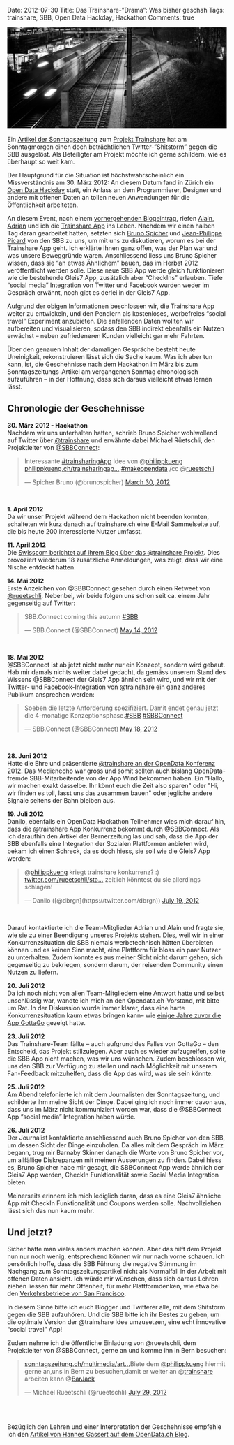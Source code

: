 Date: 2012-07-30
Title: Das Trainshare-”Drama”: Was bisher geschah
Tags: trainshare, SBB, Open Data Hackday, Hackathon
Comments: true

![Train in Pfäffikon](/assets/images/DSC_4670.jpg)

Ein [Artikel der Sonntagszeitung](http://www.sonntagszeitung.ch/multimedia/artikel-detailseite/?newsid=225293) zum [Projekt Trainshare](https://trainshare.ch) hat am Sonntagmorgen einen doch beträchtlichen Twitter-”Shitstorm” gegen die SBB ausgelöst. Als Beteiligter am Projekt möchte ich gerne schildern, wie es überhaupt so weit kam.

Der Hauptgrund für die Situation ist höchstwahrscheinlich ein Missverständnis am 30. März 2012: An diesem Datum fand in Zürich ein [Open Data Hackday](http://opendata.ch/projects/make-opendata-ch-mobiliat/) statt, ein Anlass an dem Programmierer, Designer und andere mit offenen Daten an tollen neuen Anwendungen für die Öffentlichkeit arbeiteten.

An diesem Event, nach einem [vorhergehenden Blogeintrag](https://philippkueng.ch/trainsharingapp.html), riefen [Alain](https://twitter.com/visualcontext), [Adrian](https://twitter.com/AdrianKuendig) und ich die [Trainshare App](https://trainshare.ch) ins Leben. Nachdem wir einen halben Tag daran gearbeitet hatten, setzten sich [Bruno Spicher](https://www.xing.com/profile/Bruno_Spicher) und [Jean-Philippe Picard](https://www.xing.com/profile/JeanPhilippe_Picard) von den SBB zu uns, um mit uns zu diskutieren, worum es bei der Trainshare App geht. Ich erklärte ihnen ganz offen, was der Plan war und was unsere Beweggründe waren. Anschliessend liess uns Bruno Spicher wissen, dass sie “an etwas Ähnlichem” bauen, das im Herbst 2012 veröffentlicht werden solle. Diese neue SBB App werde gleich funktionieren wie die bestehende Gleis7 App, zusätzlich aber “CheckIns” erlauben. Tiefe “social media” Integration von Twitter und Facebook wurden weder im Gespräch erwähnt, noch gibt es derlei in der Gleis7 App.

Aufgrund der obigen Informationen beschlossen wir, die Trainshare App weiter zu entwickeln, und den Pendlern als kostenloses, werbefreies “social travel” Experiment anzubieten. Die anfallenden Daten wollten wir aufbereiten und visualisieren, sodass den SBB indirekt ebenfalls ein Nutzen erwächst – neben zufriedeneren Kunden vielleicht gar mehr Fahrten.

Über den genauen Inhalt der damaligen Gespräche besteht heute Uneinigkeit, rekonstruieren lässt sich die Sache kaum. Was ich aber tun kann, ist, die Geschehnisse nach dem Hackathon im März bis zum Sonntagszeitungs-Artikel am vergangenen Sonntag chronologisch aufzuführen – in der Hoffnung, dass sich daraus vielleicht etwas lernen lässt.

## Chronologie der Geschehnisse

**30. März 2012 - Hackathon**<br/>
Nachdem wir uns unterhalten hatten, schrieb Bruno Spicher wohlwollend auf Twitter über [@trainshare](https://twitter.com/trainshare) und erwähnte dabei Michael Rüetschli, den Projektleiter von [@SBBConnect](https://twitter.com/SBBConnect):
<blockquote class="twitter-tweet tw-align-center"><p>Interessante <a href="https://twitter.com/search/%2523trainsharingApp">#trainsharingApp</a> Idee von @<a href="https://twitter.com/philippkueng">philippkueng</a> <a href="http://t.co/zcXjx2UL" title="http://philippkueng.ch/trainsharingapp.html">philippkueng.ch/trainsharingap…</a> <a href="https://twitter.com/search/%2523makeopendata">#makeopendata</a> /cc @<a href="https://twitter.com/rueetschli">rueetschli</a></p>&mdash; Spicher Bruno (@brunospicher) <a href="https://twitter.com/brunospicher/status/185708347868196864" data-datetime="2012-03-30T12:41:35+00:00">March 30, 2012</a></blockquote>
<script src="//platform.twitter.com/widgets.js" charset="utf-8"></script>
<br/>

**1. April 2012**<br/>
Da wir unser Projekt während dem Hackathon nicht beenden konnten, schalteten wir kurz danach auf trainshare.ch eine E-Mail Sammelseite auf, die bis heute 200 interessierte Nutzer umfasst.

**11. April 2012**<br/>
Die [Swisscom berichtet auf ihrem Blog über das @trainshare Projekt](http://www.bluewin.ch/de/index.php/53,574679/Trainshare__So_findet_man_Freunde_im_Zug_/de/digital/?scrss=de_digital). Dies provoziert wiederum 18 zusätzliche Anmeldungen, was zeigt, dass wir eine Nische entdeckt hatten.

**14. Mai 2012**<br/>
Erste Anzeichen von @SBBConnect gesehen durch einen Retweet von [@rueetschli](https://twitter.com/rueetschli). Nebenbei, wir beide folgen uns schon seit ca. einem Jahr gegenseitig auf Twitter:
<blockquote class="twitter-tweet tw-align-center"><p>SBB.Connect coming this autumn <a href="https://twitter.com/search/%2523SBB">#SBB</a></p>&mdash; SBB.Connect (@SBBConnect) <a href="https://twitter.com/SBBConnect/status/202044850512740352" data-datetime="2012-05-14T14:37:00+00:00">May 14, 2012</a></blockquote>
<br/>

**18. Mai 2012**<br/>
@SBBConnect ist ab jetzt nicht mehr nur ein Konzept, sondern wird gebaut. Hab mir damals nichts weiter dabei gedacht, da gemäss unserem Stand des Wissens @SBBConnect der Gleis7 App ähnlich sein wird, und wir mit der Twitter- und Facebook-Integration von @trainshare ein ganz anderes Publikum ansprechen werden:
<blockquote class="twitter-tweet tw-align-center"><p>Soeben die letzte Anforderung spezifiziert. Damit endet genau jetzt die 4-monatige Konzeptionsphase.<a href="https://twitter.com/search/%2523SBB">#SBB</a> <a href="https://twitter.com/search/%2523SBBConnect">#SBBConnect</a></p>&mdash; SBB.Connect (@SBBConnect) <a href="https://twitter.com/SBBConnect/status/203391038767894528" data-datetime="2012-05-18T07:46:17+00:00">May 18, 2012</a></blockquote>
<br/>

**28. Juni 2012**<br/>
Hatte die Ehre und präsentierte [@trainshare an der OpenData Konferenz 2012](https://philippkueng.ch/trainshare-at-the-opendata-dot-ch-conference-2012.html). Das Medienecho war gross und somit sollten auch bislang OpenData-fremde SBB-Mitarbeitende von der App Wind bekommen haben.
Ein "Hallo, wir machen exakt dasselbe. Ihr könnt euch die Zeit also sparen" oder "Hi, wir finden es toll, lasst uns das zusammen bauen" oder jegliche andere Signale seitens der Bahn bleiben aus.

**19. Juli 2012**<br/>
Danilo, ebenfalls ein OpenData Hackathon Teilnehmer wies mich darauf hin, dass die @trainshare App Konkurrenz bekommt durch @SBBConnect. Als ich daraufhin den Artikel der Bernerzeitung las und sah, dass die App der SBB ebenfalls eine Integration der Sozialen Plattformen anbieten wird, bekam ich einen Schreck, da es doch hiess, sie soll wie die Gleis7 App werden:
<blockquote class="twitter-tweet tw-align-center"><p>@<a href="https://twitter.com/philippkueng">philippkueng</a> kriegt trainshare konkurrenz? :) <a href="https://t.co/buEp8aML" title="https://twitter.com/rueetschli/status/225843359149858818/photo/1/large">twitter.com/rueetschli/sta…</a> zeitlich könntest du sie allerdings schlagen!</p>&mdash; Danilo ([@dbrgn](https://twitter.com/dbrgn)) <a href="https://twitter.com/dbrgn/status/225861547073892352" data-datetime="2012-07-19T07:56:03+00:00">July 19, 2012</a></blockquote>
<br/>

Darauf kontaktierte ich die Team-Mitglieder Adrian und Alain und fragte sie, wie sie zu einer Beendigung unseres Projekts stehen. Dies, weil wir in einer Konkurrenzsituation die SBB niemals werbetechnisch hätten überbieten können und es keinen Sinn macht, eine Plattform für bloss ein paar Nutzer zu unterhalten. Zudem konnte es aus meiner Sicht nicht darum gehen, sich gegenseitig zu bekriegen, sondern darum, der reisenden Community einen Nutzen zu liefern.

**20. Juli 2012**<br/>
Da ich noch nicht von allen Team-Mitgliedern eine Antwort hatte und selbst unschlüssig war, wandte ich mich an den Opendata.ch-Vorstand, mit bitte um Rat. In der Diskussion wurde immer klarer, dass eine harte Konkurrenzsituation kaum etwas bringen kann– wie [einige Jahre zuvor die App GottaGo](http://gottago.demo.liip.ch/) gezeigt hatte.

**23. Juli 2012**<br/>
Das Trainshare-Team fällte – auch aufgrund des Falles von GottaGo – den Entscheid, das Projekt stillzulegen. Aber auch es wieder aufzugreifen, sollte die SBB App nicht machen, was wir uns wünschen. Zudem beschlossen wir, uns den SBB zur Verfügung zu stellen und nach Möglichkeit mit unserem Fan-Feedback mitzuhelfen, dass die App das wird, was sie sein könnte.

**25. Juli 2012**<br/>
Am Abend telefonierte ich mit dem Journalisten der Sonntagszeitung, und schilderte ihm meine Sicht der Dinge. Dabei ging ich noch immer davon aus, dass uns im März nicht kommuniziert worden war, dass die @SBBConnect App “social media” Integration haben würde.

**26. Juli 2012**<br/>
Der Journalist kontaktierte anschliessend auch Bruno Spicher von den SBB, um dessen Sicht der Dinge einzuholen. Da alles mit dem Gespräch im März begann, trug mir Barnaby Skinner danach die Worte von Bruno Spicher vor, um allfällige Diskrepanzen mit meinen Äusserungen zu finden. Dabei hiess es, Bruno Spicher habe mir gesagt, die SBBConnect App werde ähnlich der Gleis7 App werden, CheckIn Funktionalität sowie Social Media Integration bieten.

Meinerseits erinnere ich mich lediglich daran, dass es eine Gleis7 ähnliche App mit CheckIn Funktionalität und Coupons werden solle. Nachvollziehen lässt sich das nun kaum mehr.


## Und jetzt?

Sicher hätte man vieles anders machen können. Aber das hilft dem Projekt nun nur noch wenig, entsprechend können wir nur nach vorne schauen. Ich persönlich hoffe, dass die SBB Führung die negative Stimmung im Nachgang zum Sonntagszeitungsartikel nicht als Normalfall in der Arbeit mit offenen Daten ansieht. Ich würde mir wünschen, dass sich daraus Lehren ziehen liessen für mehr Offenheit, für mehr Plattformdenken, wie etwa bei den [Verkehrsbetriebe von San Francisco](http://www.fastcoexist.com/1678624/how-open-data-could-make-san-francisco-public-transportation-better-updated).

In diesem Sinne bitte ich euch Blogger und Twitterer alle, mit dem Shitstorm gegen die SBB aufzuhören. Und die SBB bitte ich ihr Bestes zu geben, um die optimale Version der @trainshare Idee umzusetzen, eine echt innovative “social travel” App!

Zudem nehme ich die öffentliche Einladung von @rueetschli, dem Projektleiter von @SBBConnect, gerne an und komme ihn in Bern besuchen:
<blockquote class="twitter-tweet tw-align-center"><p><a href="http://t.co/wC7HsiWn" title="http://www.sonntagszeitung.ch/multimedia/artikel-detailseite/?newsid=225293">sonntagszeitung.ch/multimedia/art…</a>Biete dem @<a href="https://twitter.com/philippkueng">philippkueng</a> hiermit gerne an,uns in Bern zu besuchen,damit er weiter an @<a href="https://twitter.com/trainshare">trainshare</a> arbeiten kann @<a href="https://twitter.com/BarJack">BarJack</a></p>&mdash; Michael Rueetschli (@rueetschli) <a href="https://twitter.com/rueetschli/status/229490401772466177" data-datetime="2012-07-29T08:15:50+00:00">July 29, 2012</a></blockquote>
<script src="//platform.twitter.com/widgets.js" charset="utf-8"></script>
<br/><br/>

Bezüglich den Lehren und einer Interpretation der Geschehnisse empfehle ich den [Artikel von Hannes Gassert auf dem OpenData.ch Blog](http://opendata.ch/2012/07/30/trainshare-learnings/).
